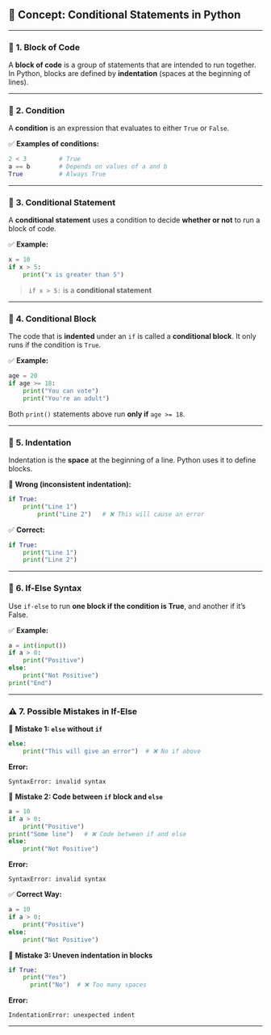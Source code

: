 ## 🧩 **Concept: Conditional Statements in Python**

---

### 🧠 **1. Block of Code**

A **block of code** is a group of statements that are intended to run together.
In Python, blocks are defined by **indentation** (spaces at the beginning of lines).

---

### 🎯 **2. Condition**

A **condition** is an expression that evaluates to either `True` or `False`.

✅ **Examples of conditions:**

```python
2 < 3         # True
a == b        # Depends on values of a and b
True          # Always True
```

---

### 🔎 **3. Conditional Statement**

A **conditional statement** uses a condition to decide **whether or not** to run a block of code.

✅ **Example:**

```python
x = 10
if x > 5:
    print("x is greater than 5")
```

> `if x > 5:` is a **conditional statement**

---

### 🧱 **4. Conditional Block**

The code that is **indented** under an `if` is called a **conditional block**.
It only runs if the condition is `True`.

✅ **Example:**

```python
age = 20
if age >= 18:
    print("You can vote")
    print("You're an adult")
```

Both `print()` statements above run **only if** `age >= 18`.

---

### 🧾 **5. Indentation**

Indentation is the **space** at the beginning of a line. Python uses it to define blocks.

🔴 **Wrong (inconsistent indentation):**

```python
if True:
    print("Line 1")
        print("Line 2")   # ❌ This will cause an error
```

✅ **Correct:**

```python
if True:
    print("Line 1")
    print("Line 2")
```

---

### 🔄 **6. If-Else Syntax**

Use `if-else` to run **one block if the condition is True**, and another if it’s False.

✅ **Example:**

```python
a = int(input())
if a > 0:
    print("Positive")
else:
    print("Not Positive")
print("End")
```

---

### ⚠️ **7. Possible Mistakes in If-Else**

🛑 **Mistake 1: `else` without `if`**

```python
else:
    print("This will give an error")  # ❌ No if above
```

**Error:**

```
SyntaxError: invalid syntax
```

🛑 **Mistake 2: Code between `if` block and `else`**

```python
a = 10
if a > 0:
    print("Positive")
print("Some line")   # ❌ Code between if and else
else:
    print("Not Positive")
```

**Error:**

```
SyntaxError: invalid syntax
```

✅ **Correct Way:**

```python
a = 10
if a > 0:
    print("Positive")
else:
    print("Not Positive")
```

🛑 **Mistake 3: Uneven indentation in blocks**

```python
if True:
    print("Yes")
      print("No")  # ❌ Too many spaces
```

**Error:**

```
IndentationError: unexpected indent
```

---
